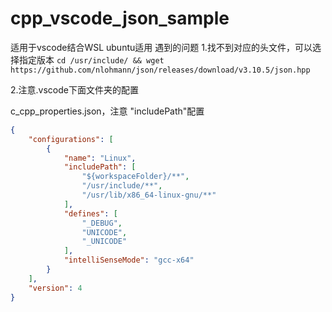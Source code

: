 # cpp_vscode_json_sample

适用于vscode结合WSL ubuntu适用
遇到的问题
1.找不到对应的头文件，可以选择指定版本
`cd /usr/include/ && wget https://github.com/nlohmann/json/releases/download/v3.10.5/json.hpp`

2.注意.vscode下面文件夹的配置

c_cpp_properties.json，注意 "includePath"配置

```json
{
    "configurations": [
        {
            "name": "Linux",
            "includePath": [
                "${workspaceFolder}/**",
                "/usr/include/**",
                "/usr/lib/x86_64-linux-gnu/**"
            ],
            "defines": [
                "_DEBUG",
                "UNICODE",
                "_UNICODE"
            ],
            "intelliSenseMode": "gcc-x64"
        }
    ],
    "version": 4
}
```


